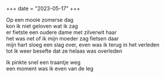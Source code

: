 +++
date = "2023-05-17"
+++

Op een mooie zomerse dag \
kon ik niet geloven wat ik zag \
er fietste een oudere dame met zilverwit haar \
het was net of ik mijn moeder zag fietsen daar \
mijn hart sloeg een slag over, even was ik terug in het verleden \
tot ik weer besefte dat ze helaas was overleden

Ik pinkte snel een traantje weg \
een moment was ik even van de leg
